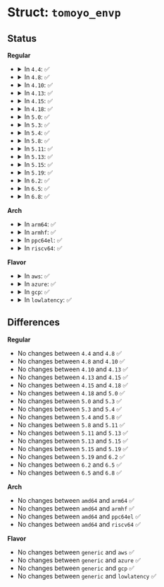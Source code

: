 # Struct: <code>tomoyo_envp</code>

## Status
<b>Regular</b>
<ul>
<li>
<details>
<summary>In <code>4.4</code>: ✅</summary>

```c
struct tomoyo_envp {
    const struct tomoyo_path_info *name;
    const struct tomoyo_path_info *value;
    bool is_not;
};
```
</details>
</li>
<li>
<details>
<summary>In <code>4.8</code>: ✅</summary>

```c
struct tomoyo_envp {
    const struct tomoyo_path_info *name;
    const struct tomoyo_path_info *value;
    bool is_not;
};
```
</details>
</li>
<li>
<details>
<summary>In <code>4.10</code>: ✅</summary>

```c
struct tomoyo_envp {
    const struct tomoyo_path_info *name;
    const struct tomoyo_path_info *value;
    bool is_not;
};
```
</details>
</li>
<li>
<details>
<summary>In <code>4.13</code>: ✅</summary>

```c
struct tomoyo_envp {
    const struct tomoyo_path_info *name;
    const struct tomoyo_path_info *value;
    bool is_not;
};
```
</details>
</li>
<li>
<details>
<summary>In <code>4.15</code>: ✅</summary>

```c
struct tomoyo_envp {
    const struct tomoyo_path_info *name;
    const struct tomoyo_path_info *value;
    bool is_not;
};
```
</details>
</li>
<li>
<details>
<summary>In <code>4.18</code>: ✅</summary>

```c
struct tomoyo_envp {
    const struct tomoyo_path_info *name;
    const struct tomoyo_path_info *value;
    bool is_not;
};
```
</details>
</li>
<li>
<details>
<summary>In <code>5.0</code>: ✅</summary>

```c
struct tomoyo_envp {
    const struct tomoyo_path_info *name;
    const struct tomoyo_path_info *value;
    bool is_not;
};
```
</details>
</li>
<li>
<details>
<summary>In <code>5.3</code>: ✅</summary>

```c
struct tomoyo_envp {
    const struct tomoyo_path_info *name;
    const struct tomoyo_path_info *value;
    bool is_not;
};
```
</details>
</li>
<li>
<details>
<summary>In <code>5.4</code>: ✅</summary>

```c
struct tomoyo_envp {
    const struct tomoyo_path_info *name;
    const struct tomoyo_path_info *value;
    bool is_not;
};
```
</details>
</li>
<li>
<details>
<summary>In <code>5.8</code>: ✅</summary>

```c
struct tomoyo_envp {
    const struct tomoyo_path_info *name;
    const struct tomoyo_path_info *value;
    bool is_not;
};
```
</details>
</li>
<li>
<details>
<summary>In <code>5.11</code>: ✅</summary>

```c
struct tomoyo_envp {
    const struct tomoyo_path_info *name;
    const struct tomoyo_path_info *value;
    bool is_not;
};
```
</details>
</li>
<li>
<details>
<summary>In <code>5.13</code>: ✅</summary>

```c
struct tomoyo_envp {
    const struct tomoyo_path_info *name;
    const struct tomoyo_path_info *value;
    bool is_not;
};
```
</details>
</li>
<li>
<details>
<summary>In <code>5.15</code>: ✅</summary>

```c
struct tomoyo_envp {
    const struct tomoyo_path_info *name;
    const struct tomoyo_path_info *value;
    bool is_not;
};
```
</details>
</li>
<li>
<details>
<summary>In <code>5.19</code>: ✅</summary>

```c
struct tomoyo_envp {
    const struct tomoyo_path_info *name;
    const struct tomoyo_path_info *value;
    bool is_not;
};
```
</details>
</li>
<li>
<details>
<summary>In <code>6.2</code>: ✅</summary>

```c
struct tomoyo_envp {
    const struct tomoyo_path_info *name;
    const struct tomoyo_path_info *value;
    bool is_not;
};
```
</details>
</li>
<li>
<details>
<summary>In <code>6.5</code>: ✅</summary>

```c
struct tomoyo_envp {
    const struct tomoyo_path_info *name;
    const struct tomoyo_path_info *value;
    bool is_not;
};
```
</details>
</li>
<li>
<details>
<summary>In <code>6.8</code>: ✅</summary>

```c
struct tomoyo_envp {
    const struct tomoyo_path_info *name;
    const struct tomoyo_path_info *value;
    bool is_not;
};
```
</details>
</li>
</ul>
<b>Arch</b>
<ul>
<li>
<details>
<summary>In <code>arm64</code>: ✅</summary>

```c
struct tomoyo_envp {
    const struct tomoyo_path_info *name;
    const struct tomoyo_path_info *value;
    bool is_not;
};
```
</details>
</li>
<li>
<details>
<summary>In <code>armhf</code>: ✅</summary>

```c
struct tomoyo_envp {
    const struct tomoyo_path_info *name;
    const struct tomoyo_path_info *value;
    bool is_not;
};
```
</details>
</li>
<li>
<details>
<summary>In <code>ppc64el</code>: ✅</summary>

```c
struct tomoyo_envp {
    const struct tomoyo_path_info *name;
    const struct tomoyo_path_info *value;
    bool is_not;
};
```
</details>
</li>
<li>
<details>
<summary>In <code>riscv64</code>: ✅</summary>

```c
struct tomoyo_envp {
    const struct tomoyo_path_info *name;
    const struct tomoyo_path_info *value;
    bool is_not;
};
```
</details>
</li>
</ul>
<b>Flavor</b>
<ul>
<li>
<details>
<summary>In <code>aws</code>: ✅</summary>

```c
struct tomoyo_envp {
    const struct tomoyo_path_info *name;
    const struct tomoyo_path_info *value;
    bool is_not;
};
```
</details>
</li>
<li>
<details>
<summary>In <code>azure</code>: ✅</summary>

```c
struct tomoyo_envp {
    const struct tomoyo_path_info *name;
    const struct tomoyo_path_info *value;
    bool is_not;
};
```
</details>
</li>
<li>
<details>
<summary>In <code>gcp</code>: ✅</summary>

```c
struct tomoyo_envp {
    const struct tomoyo_path_info *name;
    const struct tomoyo_path_info *value;
    bool is_not;
};
```
</details>
</li>
<li>
<details>
<summary>In <code>lowlatency</code>: ✅</summary>

```c
struct tomoyo_envp {
    const struct tomoyo_path_info *name;
    const struct tomoyo_path_info *value;
    bool is_not;
};
```
</details>
</li>
</ul>

## Differences
<b>Regular</b>
<ul>
<li>
No changes between <code>4.4</code> and <code>4.8</code> ✅
</li>
<li>
No changes between <code>4.8</code> and <code>4.10</code> ✅
</li>
<li>
No changes between <code>4.10</code> and <code>4.13</code> ✅
</li>
<li>
No changes between <code>4.13</code> and <code>4.15</code> ✅
</li>
<li>
No changes between <code>4.15</code> and <code>4.18</code> ✅
</li>
<li>
No changes between <code>4.18</code> and <code>5.0</code> ✅
</li>
<li>
No changes between <code>5.0</code> and <code>5.3</code> ✅
</li>
<li>
No changes between <code>5.3</code> and <code>5.4</code> ✅
</li>
<li>
No changes between <code>5.4</code> and <code>5.8</code> ✅
</li>
<li>
No changes between <code>5.8</code> and <code>5.11</code> ✅
</li>
<li>
No changes between <code>5.11</code> and <code>5.13</code> ✅
</li>
<li>
No changes between <code>5.13</code> and <code>5.15</code> ✅
</li>
<li>
No changes between <code>5.15</code> and <code>5.19</code> ✅
</li>
<li>
No changes between <code>5.19</code> and <code>6.2</code> ✅
</li>
<li>
No changes between <code>6.2</code> and <code>6.5</code> ✅
</li>
<li>
No changes between <code>6.5</code> and <code>6.8</code> ✅
</li>
</ul>
<b>Arch</b>
<ul>
<li>
No changes between <code>amd64</code> and <code>arm64</code> ✅
</li>
<li>
No changes between <code>amd64</code> and <code>armhf</code> ✅
</li>
<li>
No changes between <code>amd64</code> and <code>ppc64el</code> ✅
</li>
<li>
No changes between <code>amd64</code> and <code>riscv64</code> ✅
</li>
</ul>
<b>Flavor</b>
<ul>
<li>
No changes between <code>generic</code> and <code>aws</code> ✅
</li>
<li>
No changes between <code>generic</code> and <code>azure</code> ✅
</li>
<li>
No changes between <code>generic</code> and <code>gcp</code> ✅
</li>
<li>
No changes between <code>generic</code> and <code>lowlatency</code> ✅
</li>
</ul>
